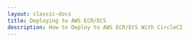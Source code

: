 ```yaml
---
layout: classic-docs
title: Deploying to AWS ECR/ECS
description: How to Deploy to AWS ECR/ECS With CircleCI
---
```

